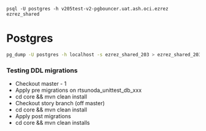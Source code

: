 
```
psql -U postgres -h v205test-v2-pgbouncer.uat.ash.oci.ezrez ezrez_shared
```

# Postgres

```bash
pg_dump -U postgres -h localhost -s ezrez_shared_203 > ezrez_shared_203.sql
```


### Testing DDL migrations

- Checkout master - 1
- Apply pre migrations on rtsunoda_unittest_db_xxx
- cd core && mvn clean install
- Checkout story branch (off master)
- cd core && mvn clean install
- Apply post migrations
- cd core && mvn clean installs



